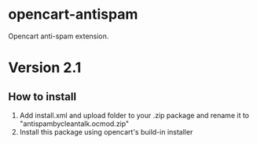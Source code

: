 # opencart-antispam
Opencart anti-spam extension.
# Version 2.1

## How to install

1) Add install.xml and upload folder to your .zip package and rename it to "antispambycleantalk.ocmod.zip"
2) Install this package using opencart's build-in installer
